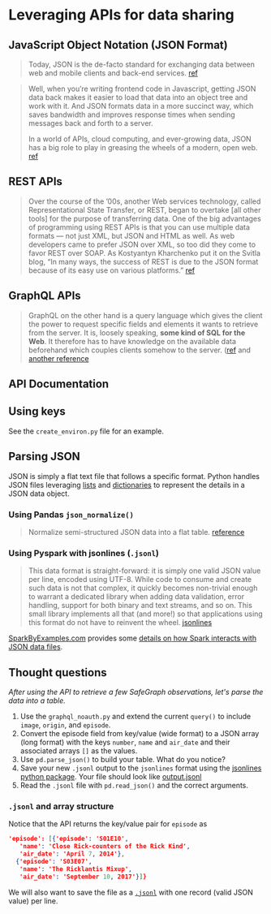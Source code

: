 # Leveraging APIs for data sharing

## JavaScript Object Notation (JSON Format)

> Today, JSON is the de-facto standard for exchanging data between web and mobile clients and back-end services. [ref](https://www.infoworld.com/article/3222851/what-is-json-a-better-format-for-data-exchange.html)

> Well, when you’re writing frontend code in Javascript, getting JSON data back makes it easier to load that data into an object tree and work with it. And JSON formats data in a more succinct way, which saves bandwidth and improves response times when sending messages back and forth to a server.
>   
>In a world of APIs, cloud computing, and ever-growing data, JSON has a big role to play in greasing the wheels of a modern, open web. [ref](https://blog.sqlizer.io/posts/json-history/)

## REST APIs

> Over the course of the ’00s, another Web services technology, called Representational State Transfer, or REST, began to overtake [all other tools] for the purpose of transferring data. One of the big advantages of programming using REST APIs is that you can use multiple data formats — not just XML, but JSON and HTML as well. As web developers came to prefer JSON over XML, so too did they come to favor REST over SOAP. As Kostyantyn Kharchenko put it on the Svitla blog, “In many ways, the success of REST is due to the JSON format because of its easy use on various platforms.” [ref](https://www.infoworld.com/article/3222851/what-is-json-a-better-format-for-data-exchange.html)

## GraphQL APIs

> GraphQL on the other hand is a query language which gives the client the power to request specific fields and elements it wants to retrieve from the server. It is, loosely speaking, __some kind of SQL for the Web__. It therefore has to have knowledge on the available data beforehand which couples clients somehow to the server. ([ref](https://stackoverflow.com/questions/48022349/what-is-difference-between-rest-api-and-graph-api) and [another reference](https://zapier.com/engineering/graph-apis/)

## API Documentation

## Using keys

See the `create_environ.py` file for an example.

## Parsing JSON 

JSON is simply a flat text file that follows a specific format.  Python handles JSON files leveraging [lists](https://www.programiz.com/python-programming/methods/list/append) and [dictionaries](https://www.programiz.com/python-programming/methods/dictionary) to represent the details in a JSON data object.

### Using Pandas `json_normalize()`

> Normalize semi-structured JSON data into a flat table. [reference](https://pandas.pydata.org/docs/reference/api/pandas.json_normalize.html)

### Using Pyspark with jsonlines (`.jsonl`)

> This data format is straight-forward: it is simply one valid JSON value per line, encoded using UTF-8. While code to consume and create such data is not that complex, it quickly becomes non-trivial enough to warrant a dedicated library when adding data validation, error handling, support for both binary and text streams, and so on. This small library implements all that (and more!) so that applications using this format do not have to reinvent the wheel. [jsonlines](https://jsonlines.readthedocs.io/en/latest/)

[SparkByExamples.com](https://sparkbyexamples.com/) provides some [details on how Spark interacts with JSON data files](https://sparkbyexamples.com/spark/spark-read-and-write-json-file/).

## Thought questions

_After using the API to retrieve a few SafeGraph observations, let's parse the data into a table._

1. Use the `graphql_noauth.py` and extend the current `query()` to include `image`, `origin`, and `episode`.
2. Convert the episode field from key/value (wide format) to a JSON array (long format) with the keys `number`, `name` and `air_date` and their associated arrays `[]` as the values.
3. Use `pd.parse_json()` to build your table. What do you notice?
4. Save your new `.jsonl` output to the `jsonlines` format using the [jsonlines python package](https://jsonlines.readthedocs.io/en/latest/). Your file should look like [output.jsonl](output.jsonl)
5. Read the `.jsonl` file with `pd.read_json()` and the correct arguments.

### `.jsonl` and array structure

Notice that the API returns the key/value pair for `episode` as

```JSON
'episode': [{'episode': 'S01E10',
   'name': 'Close Rick-counters of the Rick Kind',
   'air_date': 'April 7, 2014'},
  {'episode': 'S03E07',
   'name': 'The Ricklantis Mixup',
   'air_date': 'September 10, 2017'}]}
```

We will also want to save the file as a [`.jsonl`](https://jsonlines.org/) with one record (valid JSON value) per line.